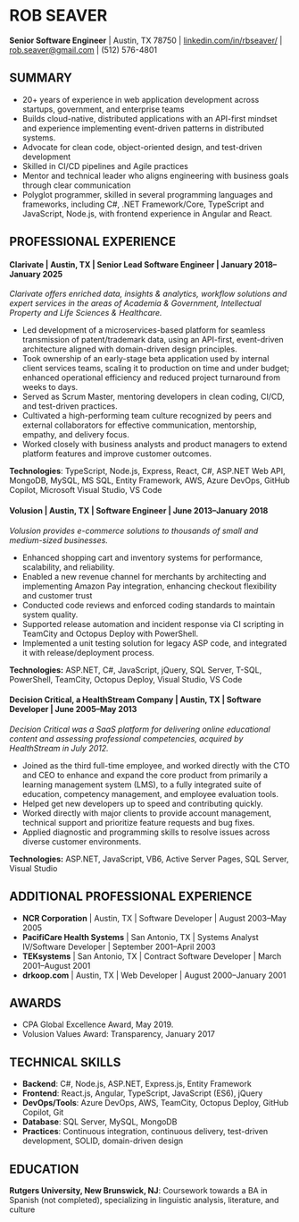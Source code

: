 # ROB SEAVER	

**Senior Software Engineer** | Austin, TX 78750 | [linkedin.com/in/rbseaver/](http://linkedin.com/in/rbseaver/) | [rob.seaver@gmail.com](mailto:rob.seaver@gmail.com) | (512) 576-4801

## **SUMMARY**

* 20+ years of experience in web application development across startups, government, and enterprise teams
* Builds cloud-native, distributed applications with an API-first mindset and experience implementing event-driven patterns in distributed systems.
* Advocate for clean code, object-oriented design, and test-driven development
* Skilled in CI/CD pipelines and Agile practices
* Mentor and technical leader who aligns engineering with business goals through clear communication
* Polyglot programmer, skilled in several programming languages and frameworks, including C#, .NET Framework/Core, TypeScript and JavaScript, Node.js, with frontend experience in Angular and React.

## **PROFESSIONAL EXPERIENCE**

#### Clarivate |  Austin, TX  | Senior Lead Software Engineer  | January 2018–January 2025

*Clarivate offers enriched data, insights & analytics, workflow solutions and expert services in the areas of Academia & Government, Intellectual Property and Life Sciences & Healthcare.*

* Led development of a microservices-based platform for seamless transmission of patent/trademark data, using an API-first, event-driven architecture aligned with domain-driven design principles.  
* Took ownership of an early-stage beta application used by internal client services teams, scaling it to production on time and under budget; enhanced operational efficiency and reduced project turnaround from weeks to days.  
* Served as Scrum Master, mentoring developers in clean coding, CI/CD, and test-driven practices.  
* Cultivated a high-performing team culture recognized by peers and external collaborators for effective communication, mentorship, empathy, and delivery focus.  
* Worked closely with business analysts and product managers to extend platform features and improve customer outcomes.

**Technologies**: TypeScript, Node.js, Express, React, C#, ASP\.NET Web API, MongoDB, MySQL, MS SQL, Entity Framework, AWS, Azure DevOps, GitHub Copilot, Microsoft Visual Studio, VS Code

#### Volusion | Austin, TX | Software Engineer | June 2013–January 2018

*Volusion provides e-commerce solutions to thousands of small and medium-sized businesses.*

* Enhanced shopping cart and inventory systems for performance, scalability, and reliability.  
* Enabled a new revenue channel for merchants by architecting and implementing Amazon Pay integration, enhancing checkout flexibility and customer trust  
* Conducted code reviews and enforced coding standards to maintain system quality.  
* Supported release automation and incident response via CI scripting in TeamCity and Octopus Deploy with PowerShell.  
* Implemented a unit testing solution for legacy ASP code, and integrated it with release/deployment process.

**Technologies:** ASP\.NET, C#, JavaScript, jQuery, SQL Server, T-SQL, PowerShell, TeamCity, Octopus Deploy, Visual Studio, VS Code

#### Decision Critical, a HealthStream Company | Austin, TX | Software Developer | June 2005–May 2013

*Decision Critical was a SaaS platform for delivering online educational content and assessing professional competencies, acquired by HealthStream in July 2012.*

* Joined as the third full-time employee, and worked directly with the CTO and CEO to enhance and expand the core product from primarily a learning management system (LMS), to a fully integrated suite of education, competency management, and employee evaluation tools.
* Helped get new developers up to speed and contributing quickly.
* Worked directly with major clients to provide account management, technical support and prioritize feature requests and bug fixes.
* Applied diagnostic and programming skills to resolve issues across diverse customer environments.

**Technologies:** ASP\.NET, JavaScript, VB6, Active Server Pages, SQL Server, Visual Studio

## **ADDITIONAL PROFESSIONAL EXPERIENCE**

- **NCR Corporation** | Austin, TX | Software Developer | August 2003–May 2005
- **PacifiCare Health Systems** | San Antonio, TX | Systems Analyst IV/Software Developer | September 2001–April 2003
- **TEKsystems** | San Antonio, TX | Contract Software Developer | March 2001–August 2001
- **drkoop\.com** | Austin, TX | Web Developer | August 2000–January 2001

## **AWARDS**

* CPA Global Excellence Award, May 2019\.  
* Volusion Values Award: Transparency, January 2017

## **TECHNICAL SKILLS**

- **Backend**: C#, Node\.js, ASP\.NET, Express\.js, Entity Framework  
- **Frontend**: React\.js, Angular, TypeScript, JavaScript (ES6), jQuery
- **DevOps/Tools**: Azure DevOps, AWS, TeamCity, Octopus Deploy, GitHub Copilot, Git
- **Database**: SQL Server, MySQL, MongoDB
- **Practices**: Continuous integration, continuous delivery, test-driven development, SOLID, domain-driven design

## **EDUCATION**

**Rutgers University, New Brunswick, NJ**: Coursework towards a BA in Spanish (not completed), specializing in linguistic analysis, literature, and culture